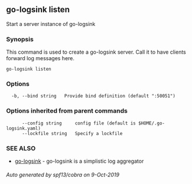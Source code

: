 ## go-logsink listen

Start a server instance of go-logsink

### Synopsis


This command is used to create a go-logsink server.
Call it to have clients forward log messages here.

```
go-logsink listen
```

### Options

```
  -b, --bind string   Provide bind definition (default ":50051")
```

### Options inherited from parent commands

```
      --config string     config file (default is $HOME/.go-logsink.yaml)
      --lockfile string   Specify a lockfile
```

### SEE ALSO
* [go-logsink](go-logsink.md)	 - go-logsink is a simplistic log aggregator

###### Auto generated by spf13/cobra on 9-Oct-2019

